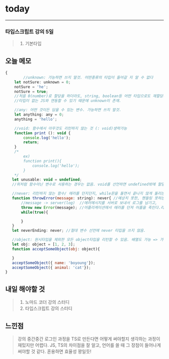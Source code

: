 # today

-----------------
### 타입스크립트 강의 5일
> 1. 기본타입

## 오늘 메모
```jsx
{
		//unknown: 가능하면 쓰지 말것. 어떤종류의 타입이 들어갈 지 알 수 없다
    let notSure: unknown = 0;
    notSure = 'he';
    notSure = true;
    //처음 0(number)로 할당을 하더라도, string, boolean등 어떤 타입으로도 재할당가능
    //타입이 없는 JS와 연동할 수 있기 때문에 unknown이 존재.

    //any: 어떤 것이든 담을 수 있는 변수. 가능하면 쓰지 말것. 
    let anything: any = 0;
    anything = 'hello'; 

    //void: 함수에서 아무것도 리턴하지 않는 것 (: void)생략가능
    function print (): void {
        console.log('hello');
        return;
    }
    /*
        ex)
        function print(){
            console.log('hello');
        }
    */
   let unusable: void = undefined; 
   //위처럼 함수아닌 변수로 사용하는 경우는 없음. void를 선언하면 undefined밖에 할당할 수 없기 때문.

   //never: 리턴하지 않는 함수/ 에러를 던지던지, while문을 돌면서 끝나지 않게 돌리는 것만 가능
   function throwError(message: string): never{ //예상치 못한, 핸들링 못하는 에러를 마주했을 때
       //message -> server(log)  //에러메시지를 서버로 보내서 로그를 남기고, 
       throw new Error(message); //어플리케이션에서 에러를 던져 어플을 죽인다.리턴값이 존재할 수 없다.
       while(true){

       }
   }
   let neverEnding: never; //절대 변수 선언에 never 타입을 쓰지 않음.

   //object: 원시타입을 제외한 모든 object타입을 리턴할 수 있음. 배열도 가능 => 가능하면 쓰지않기
   let obj: object = [1, 2, 3];
   function acceptSomeObject(obj: object){

   }
   acceptSomeObject({ name: 'boyoung'});
   acceptSomeObject({ animal: 'cat'});
}
```

## 내일 해야할 것
> 1. 노마드 코더 강의 스터디 
> 2. 타입스크립트 강의 스터디

## 느낀점
> 강의 중간중간 로그인 과정을 TS로 만든다면 어떻게 써야할지 생각하는 과정이 재밌지만 어렵다.
> JS, TS의 차이점을 잘 알고, 언어를 쓸 때 그 장점이 들어나게 써야할 것 같다. 혼용하면 효율성 꽝일듯!
